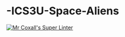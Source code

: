 # -ICS3U-Space-Aliens
[![Mr Coxall's Super Linter](https://github.com/ICS3U-C-Programming-HiabGm/-ICS3U-Space-Aliens/workflows/Mr%20Coxall's%20Super%20Linter/badge.svg)](https://github.com/ICS3U-C-Programming-HiabGm/-ICS3U-Space-Aliens/actions/)
